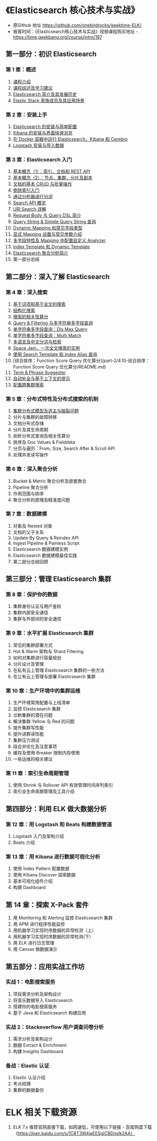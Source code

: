# 《Elasticsearch 核心技术与实战》
- 原Github 地址 https://github.com/onebirdrocks/geektime-ELK/
- 极客时间：《Elasticsearch核心技术与实战》视频课程购买地址 - https://time.geekbang.org/course/intro/197
## 第一部分：初识 Elasticsearch
### 第 1 章：概述
1. [课程介绍](part-1/1.1-课程介绍/README.md)
2. [课程综述及学习建议](part-1/1.2-课程综述及学习建议/README.md)
3. [Elasticsearch 简介及其发展历史](part-1/1.3-Elasticsearch简介及其发展历史/README.md)
4. [Elastic Stack 家族成员及其应用场景](part-1/1.4-ElasticStack家族成员及其应用场景/README.md)
### 第 2 章：安装上手
1. [Elasticsearch 的安装与简单配置](part-1/2.1-Elasticsearch的安装与简单配置/README.md)
2. [Kibana 的安装与界面快速浏览](part-1/2.2-Kibana的安装与界面快速浏览/README.md)
3. [在 Docker 容器中运行 Elasticsearch，Kibana 和 Cerebro](part-1/2.3-在Docker容器中运行Elasticsearch,Kibana和Cerebro/README.md)
4. [Logstash 安装与导入数据](part-1/2.4-Logstash安装与导入数据/README.md)
### 第 3 章：Elasticsearch 入门
1. [基本概念（1）：索引，文档和 REST API](part-1/3.1-基本概念1索引文档和RESTAPI/README.md)
2. [基本概念（2）：节点，集群，分片及副本](part-1/3.2-基本概念2节点,集群,分片及副本/README.md)
3. [文档的基本 CRUD 与批量操作](part-1/3.3-文档的基本CRUD与批量操作/README.md)
4. [倒排索引入门](part-1/3.4-倒排索引入门/README.md)
5. [通过分析器进行分词](part-1/3.5-通过分析器进行分词/README.md)
6. [Search API 概览](part-1/3.6-SearchAPI概览/README.md)
7. [URI Search 详解](part-1/3.7-URISearch详解/README.md)
8. [Request Body 与 Query DSL 简介](part-1/3.8-RequestBody与QueryDSL简介/README.md)
9. [Query String & Simple Query String 查询](part-1/3.9-QueryString&SimpleQueryString查询/README.md)
10. [Dynamic Mapping 和常见字段类型](part-1/3.10-DynamicMapping和常见字段类型/README.md)
11. [显式 Mapping 设置与常见参数介绍](part-1/3.11-显式Mapping设置与常见参数介绍/README.md)
12. [多字段特性及 Mapping 中配置自定义 Analyzer](part-1/3.12-多字段特性及Mapping中配置自定义Analyzer/README.md)
13. [Index Template 和 Dynamic Template](part-1/3.13-IndexTemplate和DynamicTemplate/README.md)
14. [Elasticsearch 聚合分析简介](part-1/3.14-Elasticsearch聚合分析简介/README.md)
15. 第一部分总结
## 第二部分：深入了解 Elasticsearch
### 第 4 章：深入搜索
1. [基于词项和基于全文的搜索](part-2/4.1-基于词项和基于全文的搜索/README.md)
2. [结构化搜索](part-2/44.2-结构化搜索/README.md)
3. [搜索的相关性算分](part-2/4.3-搜索的相关性算分/README.md)
4. [Query & Filtering 与多字符串多字段查询](part-2/4.4-Query&Filtering实现多字符串多字段查询/README.md)
5. [单字符串多字段查询：Dis Max Query](part-2/4.5-单字符串多字段查询-DisMaxQuery/README.md)
6. [单字符串多字段查询：Multi Match](part-2/4.6-单字符串多字段查询-Multi-Match/README.md)
7. [多语言及中文分词与检索](part-2/4.7-多语言及中文分词与检索/README.md)
8. [Space Jam，一次全文搜索的实例](part-2/4.8-SpaceJam一个全文搜索的实例/README.md)
9. [使用 Search Template 和 Index Alias 查询](part-2/4.9-使用SearchTemplate和IndexAlias进行查询/README.md)
10. [综合排序：Function Score Query 优化算分](part-2/4.10-综合排序：Function Score Query 优化算分/README.md)
11. [Term & Phrase Suggester](part-2/4.11-Term&PhraseSuggester/README.md)
12. [自动补全与基于上下文的提示](part-2/4.12-自动补全与基于上下文的提示/README.md)
13. [配置跨集群搜索](part-2/4.13-跨集群搜索/README.md)
### 第 5 章：分布式特性及分布式搜索的机制
1. [集群分布式模型及选主与脑裂问题](part-2/5.1-集群分布式模型及选主与脑裂问题/README.md)
2. 分片与集群的故障转移
3. 文档分布式存储
4. 分片及其生命周期
5. 剖析分布式查询及相关性算分
6. 排序及 Doc Values & Fielddata
7. 分页与遍历：From, Size, Search After & Scroll API
8. 处理并发读写操作
### 第 6 章：深入聚合分析
1. Bucket & Metric 聚合分析及嵌套聚合
2. Pipeline 聚合分析
3. 作用范围与排序
4. 聚合分析的原理及精准度问题
### 第 7 章：数据建模
1. 对象及 Nested 对象
2. 文档的父子关系
3. Update By Query & Reindex API
4. Ingest Pipeline & Painless Script
6. Elasticsearch 数据建模实例
7. Elasticsearch 数据建模最佳实践
8. 第二部分总结回顾
## 第三部分：管理 Elasticsearch 集群
### 第 8 章：保护你的数据
1. 集群身份认证与用户鉴权
2. 集群内部安全通信
3. 集群与外部间的安全通信
### 第 9 章：水平扩展 Elasticsearch 集群
1. 常见的集群部署方式
2. Hot & Warm 架构与 Shard Filtering
3. 如何对集群进行容量规划
4. 分片设计及管理
5. 在私有云上管理 Elasticsearch 集群的一些方法
6. 在公有云上管理与部署 Elasticsearch 集群
### 第 10 章：生产环境中的集群运维
1. 生产环境常用配置与上线清单
2. 监控 Elasticsearch 集群
3. 诊断集群的潜在问题  
4. 解决集群 Yellow 与 Red 的问题
5. 提升集群写性能
6. 提升进群读性能
7. 集群压力测试
8. 段合并优化及注意事项
9. 缓存及使用 Breaker 限制内存使用
10. 一些运维的相关建议
### 第 11 章：索引生命周期管理
1. 使用 Shrink 与 Rollover API 有效管理时间序列索引
2. 索引全生命周期管理及工具介绍   
## 第四部分：利用 ELK 做大数据分析
### 第 12 章：用 Logstash 和 Beats 构建数据管道
1. Logstash 入门及架构介绍
2. Beats 介绍
### 第 13 章：用 Kibana 进行数据可视化分析
1. 使用 Index Pattern 配置数据
2. 使用 Kibana Discover 探索数据
3. 基本可视化组件介绍
4. 构建 Dashboard  
## 第 14 章：探索 X-Pack 套件
1. 用 Monitoring 和 Alerting 监控 Elasticsearch 集群
2. 用 APM 进行程序性能监控
3. 用机器学习实现时序数据的异常检测（上）
4. 用机器学习实现时序数据的异常检测(下）
5. 用 ELK 进行日志管理
6. 用 Canvas 做数据演示

## 第五部分：应用实战工作坊  
### 实战 1：电影搜索服务
1. 项目需求分析及架构设计
2. 将音乐数据导入 Elasticsearch
3. 搭建你的电影搜索服务
4. 基于 Java 和 Elasticsearch 构建应用
### 实战 2：Stackoverflow 用户调查问卷分析
1. 需求分析及架构设计
2. 数据 Extract & Enrichment
3. 构建 Insights Dashboard
### 备战：Elastic 认证
1. Elastic 认证介绍
2. 考点梳理
3. 集群的数据备份

# ELK 相关下载资源
1. ELK 7.x  推荐官网直接下载，如网速低，可使用以下链接 - 百度网盘下载（https://pan.baidu.com/s/1CRT3W4wEESglCBDnslk2AA）
